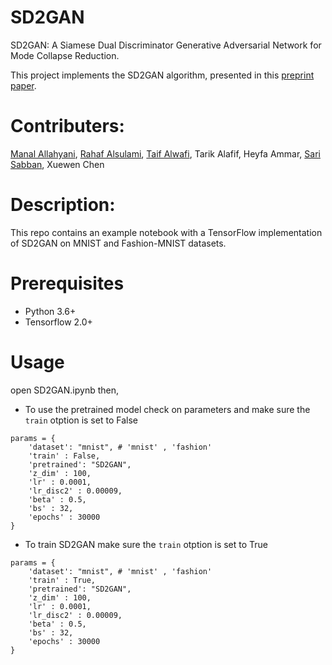 # SD2GAN
SD2GAN: A Siamese Dual Discriminator Generative Adversarial Network for Mode Collapse Reduction. 

This project implements the SD2GAN algorithm, presented in this [preprint paper](https://www.researchgate.net/publication/350109061_SD2GAN_A_Siamese_Dual_Discriminator_Generative_Adversarial_Network_for_Mode_Collapse_Reduction). 

# Contributers:
[Manal Allahyani](https://github.com/imnawar), [Rahaf Alsulami](https://github.com/rahafalsulami), [Taif Alwafi](https://github.com/TaifAlwafi), Tarik Alafif, Heyfa Ammar, [Sari Sabban](https://github.com/sarisabban), Xuewen Chen

# Description:
This repo contains an example notebook with a TensorFlow implementation of SD2GAN on MNIST and Fashion-MNIST datasets.

# Prerequisites
- Python 3.6+
- Tensorflow 2.0+

# Usage 
open SD2GAN.ipynb then, 
- To use the pretrained model check on parameters and make sure the ```train``` otption is set to False
```
params = {
    'dataset': "mnist", # 'mnist' , 'fashion'
    'train' : False, 
    'pretrained': "SD2GAN", 
    'z_dim' : 100, 
    'lr' : 0.0001, 
    'lr_disc2' : 0.00009, 
    'beta' : 0.5, 
    'bs' : 32, 
    'epochs' : 30000
}
```
- To train SD2GAN make sure the ```train``` otption is set to True
```
params = {
    'dataset': "mnist", # 'mnist' , 'fashion'
    'train' : True, 
    'pretrained': "SD2GAN", 
    'z_dim' : 100, 
    'lr' : 0.0001, 
    'lr_disc2' : 0.00009, 
    'beta' : 0.5, 
    'bs' : 32, 
    'epochs' : 30000
}
```
